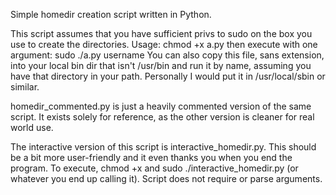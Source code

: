 Simple homedir creation script written in Python.

This script assumes that you have sufficient privs to sudo on the box you use to create the directories. 
Usage: chmod +x a.py then execute with one argument:
sudo ./a.py username
You can also copy this file, sans extension, into your local bin dir that isn't /usr/bin and run it by name, assuming you have that directory in your path. Personally I would put it in /usr/local/sbin or similar. 

homedir_commented.py is just a heavily commented version of the same script. It exists solely for reference, as the other version is cleaner for real world use.

The interactive version of this script is interactive_homedir.py. This should be a bit more user-friendly and it even thanks you when you end the program. To execute, chmod +x and sudo ./interactive_homedir.py (or whatever you end up calling it). Script does not require or parse arguments.
